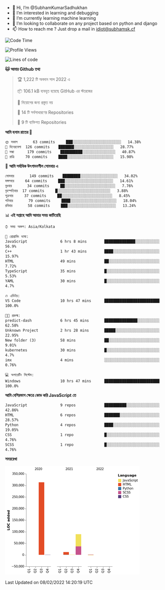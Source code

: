 - 👋 Hi, I’m @SubhamKumarSadhukhan
- 👀 I’m interested in learning and debugging
- 🌱 I’m currently learning machine learning
- 💞️ I’m looking to collaborate on any project based on python and django
- 📫 How to reach me ?
      Just drop a mail in idiot@subhamsk.cf

<!---
SubhamKumarSadhukhan/SubhamKumarSadhukhan is a ✨ special ✨ repository because its `README.md` (this file) appears on your GitHub profile.
You can click the Preview link to take a look at your changes.
--->


<!--START_SECTION:waka-->
![Code Time](http://img.shields.io/badge/Code%20Time-156%20hrs%2031%20mins-blue)

![Profile Views](http://img.shields.io/badge/%E0%A6%AA%E0%A7%8D%E0%A6%B0%E0%A7%8B%E0%A6%AB%E0%A6%BE%E0%A6%87%E0%A6%B2%20%E0%A6%A6%E0%A6%B0%E0%A7%8D%E0%A6%B6%E0%A6%A8-8-blue)

![Lines of code](https://img.shields.io/badge/%E0%A6%B9%E0%A7%8D%E0%A6%AF%E0%A6%BE%E0%A6%B2%E0%A7%8B%20%E0%A6%93%E0%A6%AF%E0%A6%BC%E0%A6%BE%E0%A6%B0%E0%A7%8D%E0%A6%B2%E0%A7%8D%E0%A6%A1%20%E0%A6%A5%E0%A7%87%E0%A6%95%E0%A7%87%20%E0%A6%86%E0%A6%AE%E0%A6%BF%20%E0%A6%B2%E0%A6%BF%E0%A6%96%E0%A7%87%E0%A6%9B%E0%A6%BF-416%20Thousand%20%E0%A6%95%E0%A7%8B%E0%A6%A1%E0%A7%87%E0%A6%B0%20%E0%A6%B2%E0%A6%BE%E0%A6%87%E0%A6%A8-blue)

**🐱 আমার Github তথ্য** 

> 🏆 1,222 টি অবদান সাল 2022 এ
 > 
> 📦 106.1 kB ব্যবহৃত হয়েছে GitHub এর স্টরেজের 
 > 
> 🚫 নিয়োগের জন্য প্রস্তুত নয়
 > 
> 📜 14 টি সর্বসাধারণের Repositories 
 > 
> 🔑 9 টি ব্যক্তিগত Repositories  
 > 
**আমি হলাম রাতের 🦉** 

```text
🌞 সকাল       63 commits     ███░░░░░░░░░░░░░░░░░░░░░░   14.38% 
🌆 দিনেরবেলা  126 commits    ███████░░░░░░░░░░░░░░░░░░   28.77% 
🌃 সন্ধা      179 commits    ██████████░░░░░░░░░░░░░░░   40.87% 
🌙 রাত্রি     70 commits     ████░░░░░░░░░░░░░░░░░░░░░   15.98%

```
📅 **আমি সর্বাধিক উৎপাদনশীল সোমবার এ** 

```text
সোমবার       149 commits    ████████░░░░░░░░░░░░░░░░░   34.02% 
মঙ্গলবার     64 commits     ███░░░░░░░░░░░░░░░░░░░░░░   14.61% 
বুধবার       34 commits     ██░░░░░░░░░░░░░░░░░░░░░░░   7.76% 
বৃহস্পতিবার  17 commits     █░░░░░░░░░░░░░░░░░░░░░░░░   3.88% 
শুক্রবার     37 commits     ██░░░░░░░░░░░░░░░░░░░░░░░   8.45% 
শনিবার       79 commits     ████░░░░░░░░░░░░░░░░░░░░░   18.04% 
রবিবার       58 commits     ███░░░░░░░░░░░░░░░░░░░░░░   13.24%

```


📊 **এই সপ্তাহে আমি আমার সময় কাটিয়েছি** 

```text
⌚︎ সময় অঞ্চল: Asia/Kolkata

💬 প্রোগ্রামিং ভাষা: 
JavaScript               6 hrs 8 mins        ██████████████░░░░░░░░░░░   56.9% 
C++                      1 hr 43 mins        ████░░░░░░░░░░░░░░░░░░░░░   15.97% 
HTML                     49 mins             ██░░░░░░░░░░░░░░░░░░░░░░░   7.72% 
TypeScript               35 mins             █░░░░░░░░░░░░░░░░░░░░░░░░   5.53% 
YAML                     30 mins             █░░░░░░░░░░░░░░░░░░░░░░░░   4.7%

🔥 এডিটর: 
VS Code                  10 hrs 47 mins      █████████████████████████   100.0%

🐱‍💻 প্রকল্ম: 
predict-dash             6 hrs 45 mins       ███████████████░░░░░░░░░░   62.58% 
Unknown Project          2 hrs 28 mins       █████░░░░░░░░░░░░░░░░░░░░   22.95% 
New folder (3)           58 mins             ██░░░░░░░░░░░░░░░░░░░░░░░   9.01% 
kubernetes               30 mins             █░░░░░░░░░░░░░░░░░░░░░░░░   4.7% 
imx                      4 mins              ░░░░░░░░░░░░░░░░░░░░░░░░░   0.76%

💻 অপারেটিং সিস্টেম: 
Windows                  10 hrs 47 mins      █████████████████████████   100.0%

```

**আমি বেশিরভাগ ক্ষেত্রে কোড করি JavaScript তে** 

```text
JavaScript               9 repos             ██████████░░░░░░░░░░░░░░░   42.86% 
HTML                     6 repos             ███████░░░░░░░░░░░░░░░░░░   28.57% 
Python                   4 repos             ████░░░░░░░░░░░░░░░░░░░░░   19.05% 
CSS                      1 repo              █░░░░░░░░░░░░░░░░░░░░░░░░   4.76% 
SCSS                     1 repo              █░░░░░░░░░░░░░░░░░░░░░░░░   4.76%

```


**সময়রেখা**

![Chart not found](https://raw.githubusercontent.com/SubhamKumarSadhukhan/SubhamKumarSadhukhan/main/charts/bar_graph.png) 


 Last Updated on 08/02/2022 14:20:19 UTC
<!--END_SECTION:waka-->

